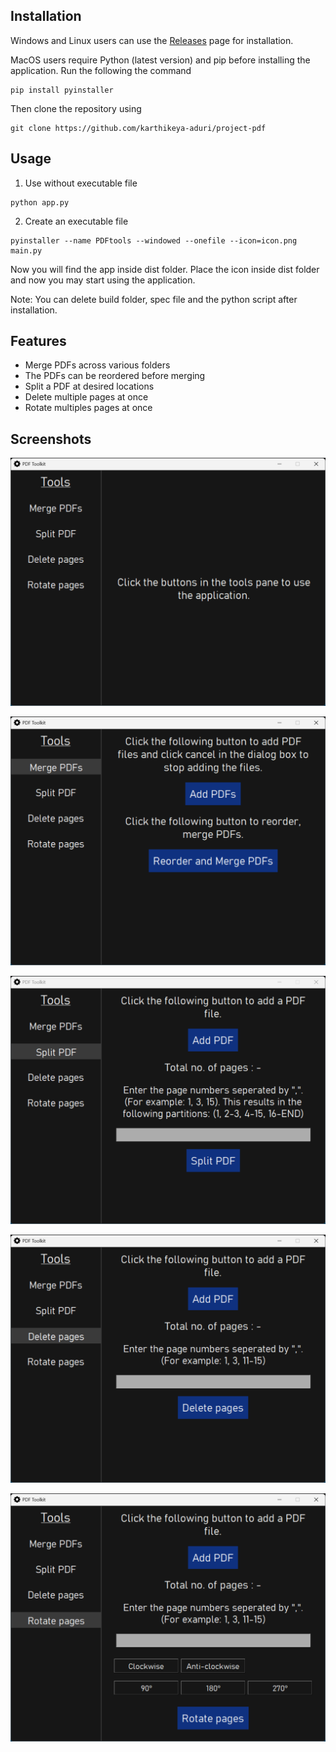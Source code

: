 ## Installation
Windows and Linux users can use the [Releases](https://github.com/karthikeya-aduri/project-pdf/releases/) page for installation.

MacOS users require Python (latest version) and pip before installing the application. Run the following the command
```python3
pip install pyinstaller
```
Then clone the repository using
```git
git clone https://github.com/karthikeya-aduri/project-pdf
```

## Usage
1. Use without executable file
```python3
python app.py
```

2. Create an executable file
```python3
pyinstaller --name PDFtools --windowed --onefile --icon=icon.png main.py
```
Now you will find the app inside dist folder. Place the icon inside dist folder and now you may start using the application.

Note: You can delete build folder, spec file and the python script after installation.

## Features
- Merge PDFs across various folders
- The PDFs can be reordered before merging
- Split a PDF at desired locations
- Delete multiple pages at once
- Rotate multiples pages at once

## Screenshots
![image](./screenshots/Screenshot-1.png)

![image](./screenshots/Screenshot-2.png)

![image](./screenshots/Screenshot-3.png)

![image](./screenshots/Screenshot-4.png)

![image](./screenshots/Screenshot-5.png)
